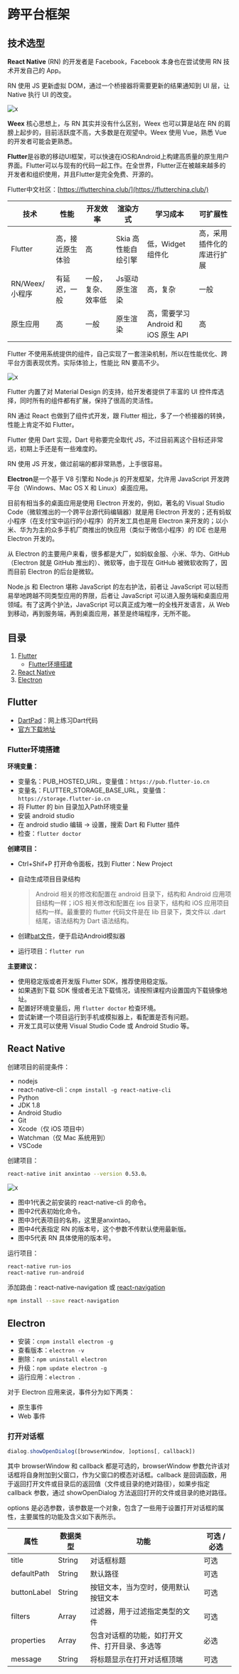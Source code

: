 # 跨平台框架

## 技术选型

**React Native** (RN) 的开发者是 Facebook，Facebook 本身也在尝试使用 RN 技术开发自己的 App。

RN 使用 JS 更新虚拟 DOM，通过一个桥接器将需要更新的结果通知到 UI 层，让 Native 执行 UI 的改变。

![x](./Resource/RN渲染.png)

**Weex** 核心思想上，与 RN 其实并没有什么区别，Weex 也可以算是站在 RN 的肩膀上起步的，目前活跃度不高，大多数是在观望中。Weex 使用 Vue，熟悉 Vue 的开发者可能会更熟悉。

**Flutter**是谷歌的移动UI框架，可以快速在iOS和Android上构建高质量的原生用户界面。Flutter可以与现有的代码一起工作。在全世界，Flutter正在被越来越多的开发者和组织使用，并且Flutter是完全免费、开源的。

Flutter中文社区：[https://flutterchina.club/](https://flutterchina.club/)

技术|性能|开发效率|渲染方式|学习成本|可扩展性
-|-|-|-|-|-
Flutter|高，接近原生体验|高|Skia 高性能自绘引擎|低，Widget 组件化|高，采用插件化的库进行扩展
RN/Weex/小程序|有延迟，一般|一般，复杂、效率低|Js驱动原生渲染|高，复杂|一般
原生应用|高|一般|原生渲染|高，需要学习 Android 和 iOS 原生 API|高

Flutter 不使用系统提供的组件，自己实现了一套渲染机制，所以在性能优化、跨平台方面表现优秀。实际体验上，性能比 RN 要高不少。

![x](./Resource/Flutter渲染机制.png)

Flutter 内置了对 Material Design 的支持，给开发者提供了丰富的 UI 控件库选择，同时所有的组件都有扩展，保持了很高的灵活性。

RN 通过 React 也做到了组件式开发，跟 Flutter 相比，多了一个桥接器的转换，性能上肯定不如 Flutter。

Flutter 使用 Dart 实现，Dart 号称要完全取代 JS，不过目前离这个目标还非常远，初期上手还是有一些难度的。

RN 使用 JS 开发，做过前端的都非常熟悉，上手很容易。

**Electron**是一个基于 V8 引擎和 Node.js 的开发框架，允许用 JavaScript 开发跨平台（Windows、Mac OS X 和 Linux）桌面应用。

目前有相当多的桌面应用是使用 Electron 开发的，例如，著名的 Visual Studio Code（微软推出的一个跨平台源代码编辑器）就是用 Electron 开发的；还有蚂蚁小程序（在支付宝中运行的小程序）的开发工具也是用 Electron 来开发的；以小米、华为为主的众多手机厂商推出的快应用（类似于微信小程序）的 IDE 也是用 Electron 开发的。

从 Electron 的主要用户来看，很多都是大厂，如蚂蚁金服、小米、华为、GitHub（Electron 就是 GitHub 推出的）、微软等，由于现在 GitHub 被微软收购了，因而目前 Electron 的后台是微软。

Node.js 和 Electron 堪称 JavaScript 的左右护法，前者让 JavaScript 可以轻而易举地跨越不同类型应用的界限，后者让 JavaScript 可以进入服务端和桌面应用领域。有了这两个护法，JavaScript 可以真正成为唯一的全栈开发语言，从 Web 到移动，再到服务端，再到桌面应用，甚至是终端程序，无所不能。

## 目录

1. [Flutter](#Flutter)
   - [Flutter环境搭建](#Flutter环境搭建)
2. [React Native](#React&nbsp;Native)
3. [Electron](#Electron)

## Flutter

- [DartPad](https://dartpad.dartlang.org/)：网上练习Dart代码
- [官方下载地址](https://flutter.dev/docs/development/tools/sdk/releases#windows)

### Flutter环境搭建

**环境变量：**

- 变量名：PUB_HOSTED_URL，变量值：`https://pub.flutter-io.cn`
- 变量名：FLUTTER_STORAGE_BASE_URL，变量值：`https://storage.flutter-io.cn`
- 将 Flutter 的 bin 目录加入Path环境变量
- 安装 android studio
- 在 android studio 编辑 -> 设置，搜索 Dart 和 Flutter 插件
- 检查：`flutter doctor`

**创建项目：**

- Ctrl+Shif+P 打开命令面板，找到 Flutter：New Project
- 自动生成项目目录结构

  >Android 相关的修改和配置在 android 目录下，结构和 Android 应用项目结构一样；iOS 相关修改和配置在 ios 目录下，结构和 iOS 应用项目结构一样。最重要的 flutter 代码文件是在 lib 目录下，类文件以 .dart 结尾，语法结构为 Dart 语法结构。

- 创建[bat文件](../../Codes/wind_eim/runAndroid.bat)，便于启动Android模拟器
- 运行项目：`flutter run`

**主要建议：**

- 使用稳定版或者开发版 Flutter SDK，推荐使用稳定版。
- 如果遇到下载 SDK 慢或者无法下载情况，请按照课程内设置国内下载镜像地址。
- 配置好环境变量后，用 `flutter doctor` 检查环境。
- 尝试新建一个项目运行到手机或模拟器上，看配置是否有问题。
- 开发工具可以使用 Visual Studio Code 或 Android Studio 等。

## React&nbsp;Native

创建项目的前提条件：

- nodejs
- react-native-cli：`cnpm install -g react-native-cli`
- Python
- JDK 1.8
- Android Studio
- Git
- Xcode（仅 iOS 项目中）
- Watchman（仅 Mac 系统用到）
- VSCode

创建项目：

```sh
react-native init anxintao --version 0.53.0。
```

![x](./Resource/95.png)

- 图中1代表之前安装的 react-native-cli 的命令。
- 图中2代表初始化命令。
- 图中3代表项目的名称，这里是anxintao。
- 图中4代表指定 RN 的版本号，这个参数不传默认使用最新版。
- 图中5代表 RN 具体使用的版本号。

运行项目：

```sh
react-native run-ios
react-native run-android
```

添加路由：react-native-navigation 或 [react-navigation](https://reactnavigation.org/)

```sh
npm install --save react-navigation
```

## Electron

- 安装：`cnpm install electron -g`
- 查看版本：`electron -v`
- 删除：`npm uninstall electron`
- 升级：`npm update electron -g`
- 运行应用：`electron .`

对于 Electron 应用来说，事件分为如下两类：

- 原生事件
- Web 事件

### 打开对话框

```js
dialog.showOpenDialog([browserWindow, ]options[, callback])
```

其中 browserWindow 和 callback 都是可选的，browserWindow 参数允许该对话框将自身附加到父窗口，作为父窗口的模态对话框。callback 是回调函数，用于返回打开文件或目录后的返回值（文件或目录的绝对路径），如果步指定 callback 参数，通过 showOpenDialog 方法返回打开的文件或目录的绝对路径。

options 是必选参数，该参数是一个对象，包含了一些用于设置打开对话框的属性，主要属性的功能及含义如下表所示。

属性|数据类型|功能|可选 / 必选
-|-|-|-
title|String|对话框标题|可选
defaultPath|String|默认路径|可选
buttonLabel|String|按钮文本，当为空时，使用默认按钮文本|可选
filters|Array|过滤器，用于过滤指定类型的文件|可选
properties|Array|包含对话框的功能，如打开文件、打开目录、多选等|必选
message|String|将标题显示在打开对话框顶端|可选
